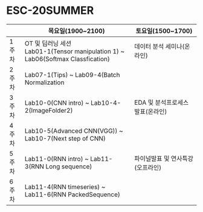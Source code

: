 # ESC-20SUMMER

||목요일(1900~2100)|토요일(1500~1700)|
|--|----------------|-----------------|
|1주차|OT 및 딥러닝 세션 <br> Lab01-1(Tensor manipulation 1) ~ <br> Lab06(Softmax Classfication)|데이터 분석 세미나(온라인)|
|2주차|Lab07-1(Tips) ~ Lab09-4(Batch Normalization||
|3주차|Lab10-0(CNN intro) ~ Lab10-4-2(ImageFolder2)|EDA 및 분석프로세스 발표(온라인)|
|4주차|Lab10-5(Advanced CNN(VGG)) ~ Lab10-7(Next step of CNN)||
|5주차|Lab11-0(RNN intro) ~ Lab11-3(RNN Long sequence)|파이널발표 및 연사특강(오프라인)|
|6주차|Lab11-4(RNN timeseries) ~ Lab11-6(RNN PackedSequence)||
